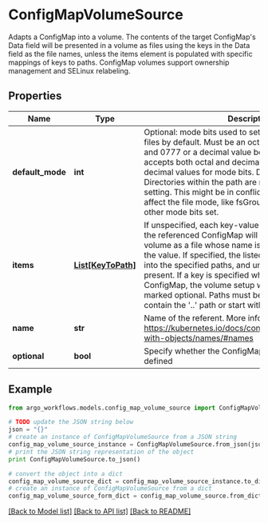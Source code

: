 # ConfigMapVolumeSource

Adapts a ConfigMap into a volume.  The contents of the target ConfigMap's Data field will be presented in a volume as files using the keys in the Data field as the file names, unless the items element is populated with specific mappings of keys to paths. ConfigMap volumes support ownership management and SELinux relabeling.

## Properties

Name | Type | Description | Notes
------------ | ------------- | ------------- | -------------
**default_mode** | **int** | Optional: mode bits used to set permissions on created files by default. Must be an octal value between 0000 and 0777 or a decimal value between 0 and 511. YAML accepts both octal and decimal values, JSON requires decimal values for mode bits. Defaults to 0644. Directories within the path are not affected by this setting. This might be in conflict with other options that affect the file mode, like fsGroup, and the result can be other mode bits set. | [optional] 
**items** | [**List[KeyToPath]**](KeyToPath.md) | If unspecified, each key-value pair in the Data field of the referenced ConfigMap will be projected into the volume as a file whose name is the key and content is the value. If specified, the listed keys will be projected into the specified paths, and unlisted keys will not be present. If a key is specified which is not present in the ConfigMap, the volume setup will error unless it is marked optional. Paths must be relative and may not contain the &#39;..&#39; path or start with &#39;..&#39;. | [optional] 
**name** | **str** | Name of the referent. More info: https://kubernetes.io/docs/concepts/overview/working-with-objects/names/#names | [optional] 
**optional** | **bool** | Specify whether the ConfigMap or its keys must be defined | [optional] 

## Example

```python
from argo_workflows.models.config_map_volume_source import ConfigMapVolumeSource

# TODO update the JSON string below
json = "{}"
# create an instance of ConfigMapVolumeSource from a JSON string
config_map_volume_source_instance = ConfigMapVolumeSource.from_json(json)
# print the JSON string representation of the object
print ConfigMapVolumeSource.to_json()

# convert the object into a dict
config_map_volume_source_dict = config_map_volume_source_instance.to_dict()
# create an instance of ConfigMapVolumeSource from a dict
config_map_volume_source_form_dict = config_map_volume_source.from_dict(config_map_volume_source_dict)
```
[[Back to Model list]](../README.md#documentation-for-models) [[Back to API list]](../README.md#documentation-for-api-endpoints) [[Back to README]](../README.md)


